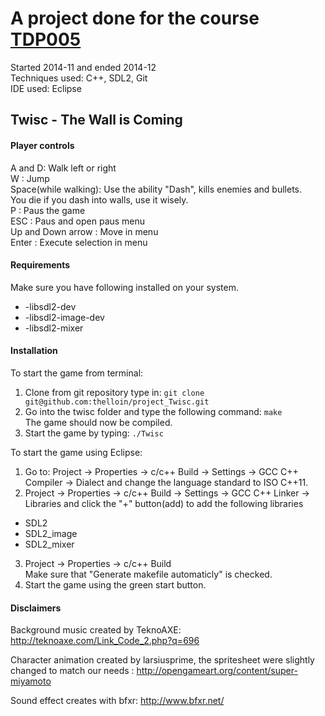 # A project done for the course [TDP005](https://www.ida.liu.se/~TDP005/)
Started 2014-11 and ended 2014-12  
Techniques used: C++, SDL2, Git  
IDE used: Eclipse  
 
## Twisc - The Wall is Coming


#### Player controls
A and D: Walk left or right  
W : Jump  
Space(while walking): Use the ability "Dash", kills enemies and bullets.  
	You die if you dash into walls, use it wisely.  
P : Paus the game  
ESC : Paus and open paus menu  
Up and Down arrow : Move in menu  
Enter : Execute selection in menu  
 
 
#### Requirements
Make sure you have following installed on your system.  
- -libsdl2-dev 
- -libsdl2-image-dev 
- -libsdl2-mixer 
 
#### Installation
To start the game from terminal:  
1. Clone from git repository type in: 
`git clone git@github.com:thelloin/project_Twisc.git`  
2. Go into the twisc folder and type the following command: `make`  
The game should now be compiled.  
3. Start the game by typing: `./Twisc`

To start the game using Eclipse:  
1. Go to: Project -> Properties -> c/c++ Build -> Settings -> GCC C++ Compiler -> Dialect and change the language standard to ISO C++11.  
2. Project -> Properties -> c/c++ Build -> Settings -> GCC C++ Linker -> Libraries and
click the "+" button(add) to add the following libraries
  - SDL2
  - SDL2_image
  - SDL2_mixer
3. Project -> Properties -> c/c++ Build  
Make sure that "Generate makefile automaticly" is checked.
4. Start the game using the green start button.


#### Disclaimers

Background music created by TeknoAXE: http://teknoaxe.com/Link_Code_2.php?q=696

Character animation created by larsiusprime, the spritesheet were slightly changed to match our needs : http://opengameart.org/content/super-miyamoto

Sound effect creates with bfxr: http://www.bfxr.net/
